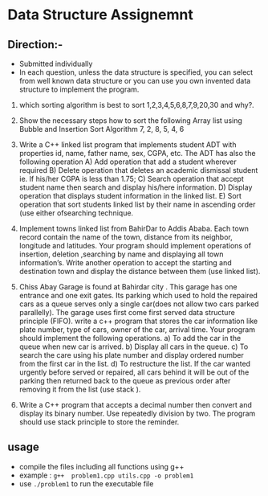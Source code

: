 # Data Structure Assignemnt
## Direction:-
- Submitted individually
-  In each question, unless the data structure is specified, you can select from well known data structure or you can use you own invented data structure to implement the program.

1. which sorting algorithm is best to sort 1,2,3,4,5,6,8,7,9,20,30 and why?.

2. Show the necessary steps how to sort the following Array list using Bubble and Insertion Sort Algorithm 7, 2, 8, 5, 4, 6

3. Write a C++ linked list program that implements student ADT with properties id, name, father name, sex, CGPA, etc. The ADT has also the following operation
A) Add operation that add a student wherever required
B) Delete operation that deletes an academic dismissal student ie. If his/her CGPA is less than
1.75;
C) Search operation that accept student name then search and display his/here information.
D) Display operation that displays student information in the linked list.
E) Sort operation that sort students linked list by their name in ascending order (use either ofsearching technique.

4. Implement towns linked list from BahirDar to Addis Ababa. Each town record contain the name of the town, distance from its neighbor, longitude and latitudes. Your program should
implement operations of insertion, deletion ,searching by name and displaying all town
information’s. Write another operation to accept the starting and destination town and display the distance between them (use linked list).

5. Chiss Abay Garage is found at Bahirdar city . This garage has one entrance and one exit gates. Its parking which used to hold the repaired cars as a queue serves only a single car(does not allow two cars parked parallelly). The garage uses first come first served data structure principle (FIFO). write a c++ program that stores the car information like plate number, type of cars,
owner of the car, arrival time. Your program should implement the following operations.
a) To add the car in the queue when new car is arrived.
b) Display all cars in the queue.
c) To search the care using his plate number and display ordered number from the first car in the list.
d) To restructure the list. If the car wanted urgently before served or repaired, all cars behind it
will be out of the parking then returned back to the queue as previous order after removing it from the list (use stack ).

6. Write a C++ program that accepts a decimal number then convert and display its binary
number. Use repeatedly division by two. The program should use stack principle to store the
reminder.


## usage
- compile the files including all functions using g++
- example : ```g++  problem1.cpp utils.cpp -o problem1 ```
- use   ``` ./problem1 ``` to run the executable file
